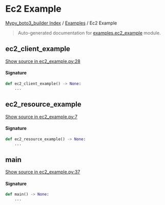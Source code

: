 # Ec2 Example

[Mypy_boto3_builder Index](../README.md#mypy_boto3_builder-index) /
[Examples](./index.md#examples) /
Ec2 Example

> Auto-generated documentation for [examples.ec2_example](https://github.com/youtype/mypy_boto3_builder/blob/main/examples/ec2_example.py) module.

## ec2_client_example

[Show source in ec2_example.py:28](https://github.com/youtype/mypy_boto3_builder/blob/main/examples/ec2_example.py#L28)

#### Signature

```python
def ec2_client_example() -> None:
    ...
```



## ec2_resource_example

[Show source in ec2_example.py:7](https://github.com/youtype/mypy_boto3_builder/blob/main/examples/ec2_example.py#L7)

#### Signature

```python
def ec2_resource_example() -> None:
    ...
```



## main

[Show source in ec2_example.py:37](https://github.com/youtype/mypy_boto3_builder/blob/main/examples/ec2_example.py#L37)

#### Signature

```python
def main() -> None:
    ...
```
